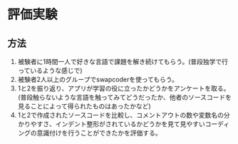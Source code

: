 # 評価実験
## 方法
1. 被験者に1時間一人で好きな言語で課題を解き続けてもらう。(普段独学で行っているような感じで)
2. 被験者2人以上のグループでswapcoderを使ってもらう。
3. 1と2を振り返り、アプリが学習の役に立ったかどうかをアンケートを取る。(普段触らないような言語を触ってみてどうだったか、他者のソースコードを見ることによって得られたものはあったかなど)
4. 1と2で作成されたソースコードを比較し、コメントアウトの数や変数名の分かりやすさ、インデント整形がされているかどうかを見て見やすいコーディングの意識付けを行うことができたかを評価する。
